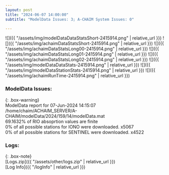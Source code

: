```yaml
---
layout: post
title: "2024-06-07 14:00:00"
subtitle: "ModelData Issues: 3; A-CHAIM System Issues: 0"

---
```


![]({{ "/assets/img/modelDataDataStatsShort-2415914.png" | relative_url }})
![]({{ "/assets/img/achaimDataStatsShort-2415914.png" | relative_url }})
![]({{ "/assets/img/achaimDataStatsLong00-2415914.png" | relative_url }})
![]({{ "/assets/img/achaimDataStatsLong01-2415914.png" | relative_url }})
![]({{ "/assets/img/achaimDataStatsLong02-2415914.png" | relative_url }})
![]({{ "/assets/img/modelDataDataStats-2415914.png" | relative_url }})
![]({{ "/assets/img/modelDataStationStats-2415914.png" | relative_url }})
![]({{ "/assets/img/achaimRunTime-2415914.png" | relative_url }})


### ModelData Issues:  
  
{: .box-warning}  
 ModelData report for 07-Jun-2024 14:15:07   
 /home/chaim/ACHAIM_SERVER/A-CHAIM/modelData/2024/159/14/modelData.mat   
 69.1632% of RIO absoprtion values are finite   
 0% of all possible stations for IONO were downloaded. x5067   
 0% of all possible stations for SENTINEL were downloaded. x4522   
  


### Logs:  
  
{: .box-note}  
[Logs.zip]({{ "/assets/other/logs.zip" | relative_url }})  
[Log Info]({{ "/logInfo" | relative_url }})  
